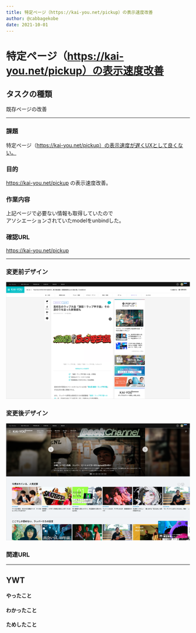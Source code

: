 ```yaml
---
title: 特定ページ（https://kai-you.net/pickup）の表示速度改善
author: @cabbagekobe
date: 2021-10-01
---
```


# 特定ページ（https://kai-you.net/pickup）の表示速度改善

## タスクの種類

既存ページの改善


---

### 課題

特定ページ（https://kai-you.net/pickup）の表示速度が遅くUXとして良くない。


### 目的

https://kai-you.net/pickup の表示速度改善。


### 作業内容

上記ページで必要ない情報も取得していたので  
アソシエーションされていたmodelをunbindした。


### 確認URL

https://kai-you.net/pickup

---


### 変更前デザイン

![KAI-YOU.net](./images/19700101-1.png "KAI-YOU.net")


### 変更後デザイン

![KAI-YOU premium](./images/19700101-2.png "KAI-YOU premium")


### 関連URL

---

## YWT

#### やったこと

#### わかったこと

#### ためしたこと

